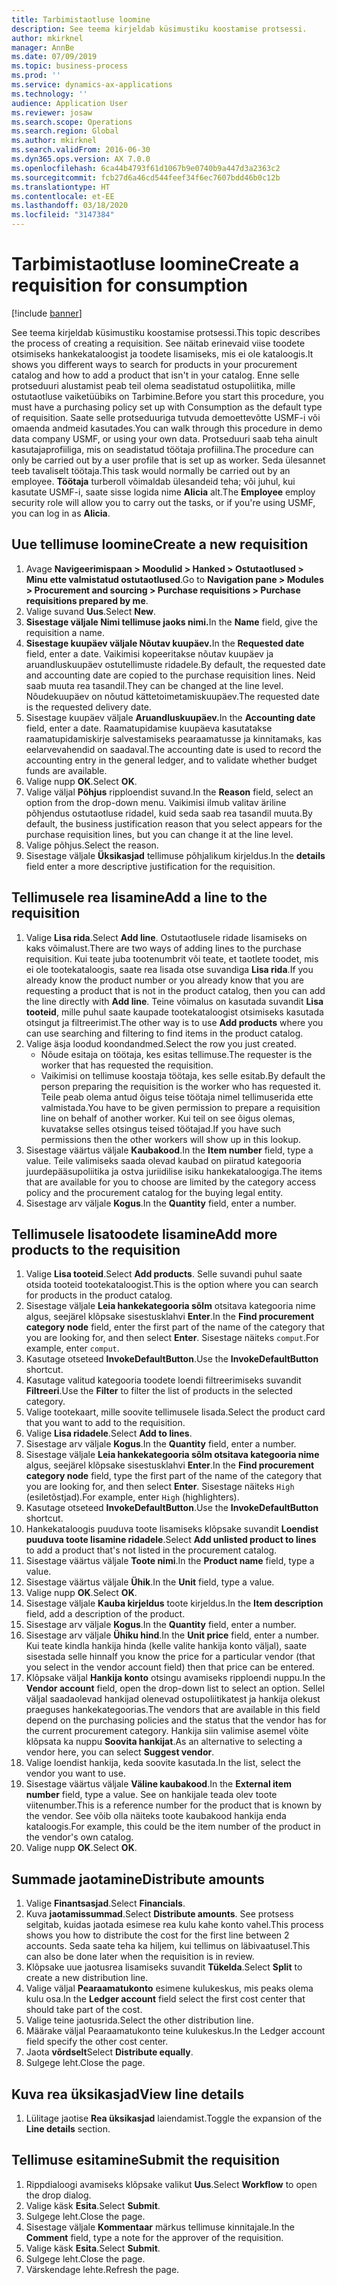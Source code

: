 ```yaml
---
title: Tarbimistaotluse loomine
description: See teema kirjeldab küsimustiku koostamise protsessi.
author: mkirknel
manager: AnnBe
ms.date: 07/09/2019
ms.topic: business-process
ms.prod: ''
ms.service: dynamics-ax-applications
ms.technology: ''
audience: Application User
ms.reviewer: josaw
ms.search.scope: Operations
ms.search.region: Global
ms.author: mkirknel
ms.search.validFrom: 2016-06-30
ms.dyn365.ops.version: AX 7.0.0
ms.openlocfilehash: 6ca44b4793f61d1067b9e0740b9a447d3a2363c2
ms.sourcegitcommit: fcb27d6a46cd544feef34f6ec7607bdd46b0c12b
ms.translationtype: HT
ms.contentlocale: et-EE
ms.lasthandoff: 03/18/2020
ms.locfileid: "3147384"
---
```

# <a name="create-a-requisition-for-consumption"></a><span data-ttu-id="d4186-103">Tarbimistaotluse loomine</span><span class="sxs-lookup"><span data-stu-id="d4186-103">Create a requisition for consumption</span></span>

[!include [banner](../../includes/banner.md)]

<span data-ttu-id="d4186-104">See teema kirjeldab küsimustiku koostamise protsessi.</span><span class="sxs-lookup"><span data-stu-id="d4186-104">This topic describes the process of creating a requisition.</span></span> <span data-ttu-id="d4186-105">See näitab erinevaid viise toodete otsimiseks hankekataloogist ja toodete lisamiseks, mis ei ole kataloogis.</span><span class="sxs-lookup"><span data-stu-id="d4186-105">It shows you different ways to search for products in your procurement catalog and how to add a product that isn't in your catalog.</span></span> <span data-ttu-id="d4186-106">Enne selle protseduuri alustamist peab teil olema seadistatud ostupoliitika, mille ostutaotluse vaiketüübiks on Tarbimine.</span><span class="sxs-lookup"><span data-stu-id="d4186-106">Before you start this procedure, you must have a purchasing policy set up with Consumption as the default type of requisition.</span></span> <span data-ttu-id="d4186-107">Saate selle protseduuriga tutvuda demoettevõtte USMF-i või omaenda andmeid kasutades.</span><span class="sxs-lookup"><span data-stu-id="d4186-107">You can walk through this procedure in demo data company USMF, or using your own data.</span></span> <span data-ttu-id="d4186-108">Protseduuri saab teha ainult kasutajaprofiiliga, mis on seadistatud töötaja profiilina.</span><span class="sxs-lookup"><span data-stu-id="d4186-108">The procedure can only be carried out by a user profile that is set up as worker.</span></span> <span data-ttu-id="d4186-109">Seda ülesannet teeb tavaliselt töötaja.</span><span class="sxs-lookup"><span data-stu-id="d4186-109">This task would normally be carried out by an employee.</span></span> <span data-ttu-id="d4186-110">**Töötaja** turberoll võimaldab ülesandeid teha; või juhul, kui kasutate USMF-i, saate sisse logida nime **Alicia** alt.</span><span class="sxs-lookup"><span data-stu-id="d4186-110">The **Employee** employ security role will allow you to carry out the tasks, or if you're using USMF, you can log in as **Alicia**.</span></span>


## <a name="create-a-new-requisition"></a><span data-ttu-id="d4186-111">Uue tellimuse loomine</span><span class="sxs-lookup"><span data-stu-id="d4186-111">Create a new requisition</span></span>
1. <span data-ttu-id="d4186-112">Avage **Navigeerimispaan > Moodulid > Hanked > Ostutaotlused > Minu ette valmistatud ostutaotlused**.</span><span class="sxs-lookup"><span data-stu-id="d4186-112">Go to **Navigation pane > Modules > Procurement and sourcing > Purchase requisitions > Purchase requisitions prepared by me**.</span></span>
2. <span data-ttu-id="d4186-113">Valige suvand **Uus**.</span><span class="sxs-lookup"><span data-stu-id="d4186-113">Select **New**.</span></span>
3. <span data-ttu-id="d4186-114">**Sisestage väljale Nimi tellimuse jaoks nimi.**</span><span class="sxs-lookup"><span data-stu-id="d4186-114">In the **Name** field, give the requisition a name.</span></span>
4. <span data-ttu-id="d4186-115">**Sisestage kuupäev väljale Nõutav kuupäev.**</span><span class="sxs-lookup"><span data-stu-id="d4186-115">In the **Requested date** field, enter a date.</span></span> <span data-ttu-id="d4186-116">Vaikimisi kopeeritakse nõutav kuupäev ja aruandluskuupäev ostutellimuste ridadele.</span><span class="sxs-lookup"><span data-stu-id="d4186-116">By default, the requested date and accounting date are copied to the purchase requisition lines.</span></span> <span data-ttu-id="d4186-117">Neid saab muuta rea tasandil.</span><span class="sxs-lookup"><span data-stu-id="d4186-117">They can be changed at the line level.</span></span> <span data-ttu-id="d4186-118">Nõudekuupäev on nõutud kättetoimetamiskuupäev.</span><span class="sxs-lookup"><span data-stu-id="d4186-118">The requested date is the requested delivery date.</span></span>  
5. <span data-ttu-id="d4186-119">Sisestage kuupäev väljale **Aruandluskuupäev.**</span><span class="sxs-lookup"><span data-stu-id="d4186-119">In the **Accounting date** field, enter a date.</span></span> <span data-ttu-id="d4186-120">Raamatupidamise kuupäeva kasutatakse raamatupidamiskirje salvestamiseks pearaamatusse ja kinnitamaks, kas eelarvevahendid on saadaval.</span><span class="sxs-lookup"><span data-stu-id="d4186-120">The accounting date is used to record the accounting entry in the general ledger, and to validate whether budget funds are available.</span></span>  
6. <span data-ttu-id="d4186-121">Valige nupp **OK**.</span><span class="sxs-lookup"><span data-stu-id="d4186-121">Select **OK**.</span></span>
7. <span data-ttu-id="d4186-122">Valige väljal **Põhjus** ripploendist suvand.</span><span class="sxs-lookup"><span data-stu-id="d4186-122">In the **Reason** field, select an option from the drop-down menu.</span></span> <span data-ttu-id="d4186-123">Vaikimisi ilmub valitav äriline põhjendus ostutaotluse ridadel, kuid seda saab rea tasandil muuta.</span><span class="sxs-lookup"><span data-stu-id="d4186-123">By default, the business justification reason that you select appears for the purchase requisition lines, but you can change it at the line level.</span></span>  
8. <span data-ttu-id="d4186-124">Valige põhjus.</span><span class="sxs-lookup"><span data-stu-id="d4186-124">Select the reason.</span></span>
9. <span data-ttu-id="d4186-125">Sisestage väljale **Üksikasjad** tellimuse põhjalikum kirjeldus.</span><span class="sxs-lookup"><span data-stu-id="d4186-125">In the **details** field enter a more descriptive justification for the requisition.</span></span>

## <a name="add-a-line-to-the-requisition"></a><span data-ttu-id="d4186-126">Tellimusele rea lisamine</span><span class="sxs-lookup"><span data-stu-id="d4186-126">Add a line to the requisition</span></span>
1. <span data-ttu-id="d4186-127">Valige **Lisa rida**.</span><span class="sxs-lookup"><span data-stu-id="d4186-127">Select **Add line**.</span></span> <span data-ttu-id="d4186-128">Ostutaotlusele ridade lisamiseks on kaks võimalust.</span><span class="sxs-lookup"><span data-stu-id="d4186-128">There are two ways of adding lines to the purchase requisition.</span></span> <span data-ttu-id="d4186-129">Kui teate juba tootenumbrit või teate, et taotlete toodet, mis ei ole tootekataloogis, saate rea lisada otse suvandiga **Lisa rida**.</span><span class="sxs-lookup"><span data-stu-id="d4186-129">If you already know the product number or you already know that you are requesting a product that is not in the product catalog, then you can add the line directly with **Add line**.</span></span> <span data-ttu-id="d4186-130">Teine võimalus on kasutada suvandit **Lisa tooteid**, mille puhul saate kaupade tootekataloogist otsimiseks kasutada otsingut ja filtreerimist.</span><span class="sxs-lookup"><span data-stu-id="d4186-130">The other way is to use **Add products** where you can use searching and filtering to find items in the product catalog.</span></span>    
2. <span data-ttu-id="d4186-131">Valige äsja loodud koondandmed.</span><span class="sxs-lookup"><span data-stu-id="d4186-131">Select the row you just created.</span></span>
    - <span data-ttu-id="d4186-132">Nõude esitaja on töötaja, kes esitas tellimuse.</span><span class="sxs-lookup"><span data-stu-id="d4186-132">The requester is the worker that has requested the requisition.</span></span>   
    - <span data-ttu-id="d4186-133">Vaikimisi on tellimuse koostaja töötaja, kes selle esitab.</span><span class="sxs-lookup"><span data-stu-id="d4186-133">By default the person preparing the requisition is the worker who has requested it.</span></span> <span data-ttu-id="d4186-134">Teile peab olema antud õigus teise töötaja nimel tellimuserida ette valmistada.</span><span class="sxs-lookup"><span data-stu-id="d4186-134">You have to be given permission to prepare a requisition line on behalf of another worker.</span></span> <span data-ttu-id="d4186-135">Kui teil on see õigus olemas, kuvatakse selles otsingus teised töötajad.</span><span class="sxs-lookup"><span data-stu-id="d4186-135">If you have such permissions then the other workers will show up in this lookup.</span></span>  
3. <span data-ttu-id="d4186-136">Sisestage väärtus väljale **Kaubakood**.</span><span class="sxs-lookup"><span data-stu-id="d4186-136">In the **Item number** field, type a value.</span></span> <span data-ttu-id="d4186-137">Teile valimiseks saada olevad kaubad on piiratud kategooria juurdepääsupoliitika ja ostva juriidilise isiku hankekataloogiga.</span><span class="sxs-lookup"><span data-stu-id="d4186-137">The items that are available for you to choose are limited by the category access policy and the procurement catalog for the buying legal entity.</span></span>   
4. <span data-ttu-id="d4186-138">Sisestage arv väljale **Kogus**.</span><span class="sxs-lookup"><span data-stu-id="d4186-138">In the **Quantity** field, enter a number.</span></span>

## <a name="add-more-products-to-the-requisition"></a><span data-ttu-id="d4186-139">Tellimusele lisatoodete lisamine</span><span class="sxs-lookup"><span data-stu-id="d4186-139">Add more products to the requisition</span></span>
1. <span data-ttu-id="d4186-140">Valige **Lisa tooteid**.</span><span class="sxs-lookup"><span data-stu-id="d4186-140">Select **Add products**.</span></span> <span data-ttu-id="d4186-141">Selle suvandi puhul saate otsida tooteid tootekataloogist.</span><span class="sxs-lookup"><span data-stu-id="d4186-141">This is the option where you can search for products in the product catalog.</span></span>    
2. <span data-ttu-id="d4186-142">Sisestage väljale **Leia hankekategooria sõlm** otsitava kategooria nime algus, seejärel klõpsake sisestusklahvi **Enter**.</span><span class="sxs-lookup"><span data-stu-id="d4186-142">In the **Find procurement category node** field, enter the first part of the name of the category that you are looking for, and then select **Enter**.</span></span> <span data-ttu-id="d4186-143">Sisestage näiteks `comput`.</span><span class="sxs-lookup"><span data-stu-id="d4186-143">For example, enter `comput`.</span></span>  
3. <span data-ttu-id="d4186-144">Kasutage otseteed **InvokeDefaultButton**.</span><span class="sxs-lookup"><span data-stu-id="d4186-144">Use the **InvokeDefaultButton** shortcut.</span></span>
4. <span data-ttu-id="d4186-145">Kasutage valitud kategooria toodete loendi filtreerimiseks suvandit **Filtreeri**.</span><span class="sxs-lookup"><span data-stu-id="d4186-145">Use the **Filter** to filter the list of products in the selected category.</span></span>
5. <span data-ttu-id="d4186-146">Valige tootekaart, mille soovite tellimusele lisada.</span><span class="sxs-lookup"><span data-stu-id="d4186-146">Select the product card that you want to add to the requisition.</span></span>
6. <span data-ttu-id="d4186-147">Valige **Lisa ridadele**.</span><span class="sxs-lookup"><span data-stu-id="d4186-147">Select **Add to lines**.</span></span>
7. <span data-ttu-id="d4186-148">Sisestage arv väljale **Kogus**.</span><span class="sxs-lookup"><span data-stu-id="d4186-148">In the **Quantity** field, enter a number.</span></span>
8. <span data-ttu-id="d4186-149">Sisestage väljale **Leia hankekategooria sõlm otsitava kategooria nime** algus, seejärel klõpsake sisestusklahvi **Enter**.</span><span class="sxs-lookup"><span data-stu-id="d4186-149">In the **Find procurement category node** field, type the first part of the name of the category that you are looking for, and then select **Enter**.</span></span> <span data-ttu-id="d4186-150">Sisestage näiteks `High` (esiletõstjad).</span><span class="sxs-lookup"><span data-stu-id="d4186-150">For example, enter `High` (highlighters).</span></span>  
9. <span data-ttu-id="d4186-151">Kasutage otseteed **InvokeDefaultButton**.</span><span class="sxs-lookup"><span data-stu-id="d4186-151">Use the **InvokeDefaultButton** shortcut.</span></span>
10. <span data-ttu-id="d4186-152">Hankekataloogis puuduva toote lisamiseks klõpsake suvandit **Loendist puuduva toote lisamine ridadele**.</span><span class="sxs-lookup"><span data-stu-id="d4186-152">Select **Add unlisted product to lines** to add a product that's not listed in the procurement catalog.</span></span>
11. <span data-ttu-id="d4186-153">Sisestage väärtus väljale **Toote nimi**.</span><span class="sxs-lookup"><span data-stu-id="d4186-153">In the **Product name** field, type a value.</span></span>
12. <span data-ttu-id="d4186-154">Sisestage väärtus väljale **Ühik**.</span><span class="sxs-lookup"><span data-stu-id="d4186-154">In the **Unit** field, type a value.</span></span>
13. <span data-ttu-id="d4186-155">Valige nupp **OK**.</span><span class="sxs-lookup"><span data-stu-id="d4186-155">Select **OK**.</span></span>
14. <span data-ttu-id="d4186-156">Sisestage väljale **Kauba kirjeldus** toote kirjeldus.</span><span class="sxs-lookup"><span data-stu-id="d4186-156">In the **Item description** field, add a description of the product.</span></span>
15. <span data-ttu-id="d4186-157">Sisestage arv väljale **Kogus**.</span><span class="sxs-lookup"><span data-stu-id="d4186-157">In the **Quantity** field, enter a number.</span></span>
16. <span data-ttu-id="d4186-158">Sisestage arv väljale **Ühiku hind**.</span><span class="sxs-lookup"><span data-stu-id="d4186-158">In the **Unit price** field, enter a number.</span></span> <span data-ttu-id="d4186-159">Kui teate kindla hankija hinda (kelle valite hankija konto väljal), saate sisestada selle hinna</span><span class="sxs-lookup"><span data-stu-id="d4186-159">If you know the price for a particular vendor (that you select in the vendor account field) then that price can be entered.</span></span>   
17. <span data-ttu-id="d4186-160">Klõpsake väljal **Hankija konto** otsingu avamiseks ripploendi nuppu.</span><span class="sxs-lookup"><span data-stu-id="d4186-160">In the **Vendor account** field, open the drop-down list to select an option.</span></span> <span data-ttu-id="d4186-161">Sellel väljal saadaolevad hankijad olenevad ostupoliitikatest ja hankija olekust praeguses hankekategoorias.</span><span class="sxs-lookup"><span data-stu-id="d4186-161">The vendors that are available in this field depend on the purchasing policies and the status that the vendor has for the current procurement category.</span></span> <span data-ttu-id="d4186-162">Hankija siin valimise asemel võite klõpsata ka nuppu **Soovita hankijat**.</span><span class="sxs-lookup"><span data-stu-id="d4186-162">As an alternative to selecting a vendor here, you can select **Suggest vendor**.</span></span>    
18. <span data-ttu-id="d4186-163">Valige loendist hankija, keda soovite kasutada.</span><span class="sxs-lookup"><span data-stu-id="d4186-163">In the list, select the vendor you want to use.</span></span>
19. <span data-ttu-id="d4186-164">Sisestage väärtus väljale **Väline kaubakood**.</span><span class="sxs-lookup"><span data-stu-id="d4186-164">In the **External item number** field, type a value.</span></span> <span data-ttu-id="d4186-165">See on hankijale teada olev toote viitenumber.</span><span class="sxs-lookup"><span data-stu-id="d4186-165">This is a reference number for the product that is known by the vendor.</span></span> <span data-ttu-id="d4186-166">See võib olla näiteks toote kaubakood hankija enda kataloogis.</span><span class="sxs-lookup"><span data-stu-id="d4186-166">For example, this could be the item number of the product in the vendor's own catalog.</span></span>  
20. <span data-ttu-id="d4186-167">Valige nupp **OK**.</span><span class="sxs-lookup"><span data-stu-id="d4186-167">Select **OK**.</span></span>

## <a name="distribute-amounts"></a><span data-ttu-id="d4186-168">Summade jaotamine</span><span class="sxs-lookup"><span data-stu-id="d4186-168">Distribute amounts</span></span>
1. <span data-ttu-id="d4186-169">Valige **Finantsasjad**.</span><span class="sxs-lookup"><span data-stu-id="d4186-169">Select **Financials**.</span></span>
2. <span data-ttu-id="d4186-170">Kuva **jaotamissummad**.</span><span class="sxs-lookup"><span data-stu-id="d4186-170">Select **Distribute amounts**.</span></span> <span data-ttu-id="d4186-171">See protsess selgitab, kuidas jaotada esimese rea kulu kahe konto vahel.</span><span class="sxs-lookup"><span data-stu-id="d4186-171">This process shows you how to distribute the cost for the first line between 2 accounts.</span></span> <span data-ttu-id="d4186-172">Seda saate teha ka hiljem, kui tellimus on läbivaatusel.</span><span class="sxs-lookup"><span data-stu-id="d4186-172">This can also be done later when the requisition is in review.</span></span>  
3. <span data-ttu-id="d4186-173">Klõpsake uue jaotusrea lisamiseks suvandit **Tükelda**.</span><span class="sxs-lookup"><span data-stu-id="d4186-173">Select **Split** to create a new distribution line.</span></span>
4. <span data-ttu-id="d4186-174">Valige väljal **Pearaamatukonto** esimene kulukeskus, mis peaks olema kulu osa.</span><span class="sxs-lookup"><span data-stu-id="d4186-174">In the **Ledger account** field select the first cost center that should take part of the cost.</span></span>
5. <span data-ttu-id="d4186-175">Valige teine jaotusrida.</span><span class="sxs-lookup"><span data-stu-id="d4186-175">Select the other distribution line.</span></span>
6. <span data-ttu-id="d4186-176">Määrake väljal Pearaamatukonto teine kulukeskus.</span><span class="sxs-lookup"><span data-stu-id="d4186-176">In the Ledger account field specify the other cost center.</span></span>
7. <span data-ttu-id="d4186-177">Jaota **võrdselt**</span><span class="sxs-lookup"><span data-stu-id="d4186-177">Select **Distribute equally**.</span></span>
8. <span data-ttu-id="d4186-178">Sulgege leht.</span><span class="sxs-lookup"><span data-stu-id="d4186-178">Close the page.</span></span>

## <a name="view-line-details"></a><span data-ttu-id="d4186-179">Kuva rea üksikasjad</span><span class="sxs-lookup"><span data-stu-id="d4186-179">View line details</span></span>
1. <span data-ttu-id="d4186-180">Lülitage jaotise **Rea üksikasjad** laiendamist.</span><span class="sxs-lookup"><span data-stu-id="d4186-180">Toggle the expansion of the **Line details** section.</span></span>

## <a name="submit-the-requisition"></a><span data-ttu-id="d4186-181">Tellimuse esitamine</span><span class="sxs-lookup"><span data-stu-id="d4186-181">Submit the requisition</span></span>
1. <span data-ttu-id="d4186-182">Rippdialoogi avamiseks klõpsake valikut **Uus**.</span><span class="sxs-lookup"><span data-stu-id="d4186-182">Select **Workflow** to open the drop dialog.</span></span>
2. <span data-ttu-id="d4186-183">Valige käsk **Esita**.</span><span class="sxs-lookup"><span data-stu-id="d4186-183">Select **Submit**.</span></span>
3. <span data-ttu-id="d4186-184">Sulgege leht.</span><span class="sxs-lookup"><span data-stu-id="d4186-184">Close the page.</span></span>
4. <span data-ttu-id="d4186-185">Sisestage väljale **Kommentaar** märkus tellimuse kinnitajale.</span><span class="sxs-lookup"><span data-stu-id="d4186-185">In the **Comment** field, type a note for the approver of the requisition.</span></span>
5. <span data-ttu-id="d4186-186">Valige käsk **Esita**.</span><span class="sxs-lookup"><span data-stu-id="d4186-186">Select **Submit**.</span></span>
6. <span data-ttu-id="d4186-187">Sulgege leht.</span><span class="sxs-lookup"><span data-stu-id="d4186-187">Close the page.</span></span>
7. <span data-ttu-id="d4186-188">Värskendage lehte.</span><span class="sxs-lookup"><span data-stu-id="d4186-188">Refresh the page.</span></span>

